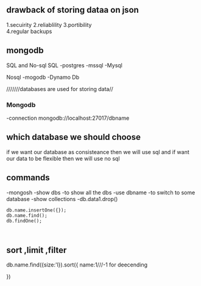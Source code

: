 ## drawback of storing dataa on json 
   1.secuirity
   2.reliablility
   3.portibility   
   4.regular backups
   
   
  
## mongodb
  SQL and No-sql
SQL
-postgres
-mssql
-Mysql

Nosql
-mogodb
-Dynamo Db



///////databases are used for storing data//



### Mongodb
 -connection
 mongodb://localhost:27017/dbname



 ## which database we should choose 
 if we want our database as consisteance then we will use sql and if want our data to be flexible then we will use no sql 





 ## commands 
   -mongosh
   -show dbs -to show all the dbs
   -use dbname -to switch to some database
   -show collections 
   -db.data1.drop()


   ````
   db.name.insertOne({});
   db.name.find();
   db.findOne();
   


   `````


## sort ,limit ,filter
db.name.find({size:'l}).sort({
    name:1///-1 for deecending

})



